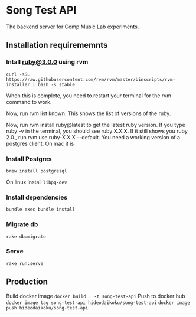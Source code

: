 # Song Test API

The backend server for Comp Music Lab experiments.

## Installation requirememnts

### Intall ruby@3.0.0 using rvm

`curl -sSL https://raw.githubusercontent.com/rvm/rvm/master/binscripts/rvm-installer | bash -s stable`

When this is complete, you need to restart your terminal for the rvm command to work.

Now, run rvm list known. This shows the list of versions of the ruby.

Now, run rvm install ruby@latest to get the latest ruby version. If you type ruby -v in the terminal, you should see ruby X.X.X. If it still shows you ruby 2.0., run rvm use ruby-X.X.X --default. You need a working version of a postgres client. On mac it is 


### Install Postgres

`brew install postgresql`

On linux install `libpq-dev`


### Install dependencies
`bundle exec bundle install`

### Migrate db
`rake db:migrate`

### Serve
`rake run:serve`

## Production

Build docker image
`docker build . -t song-test-api`
Push to docker hub
`docker image tag song-test-api hideodaikoku/song-test-api`
`docker image push hideodaikoku/song-test-api`
